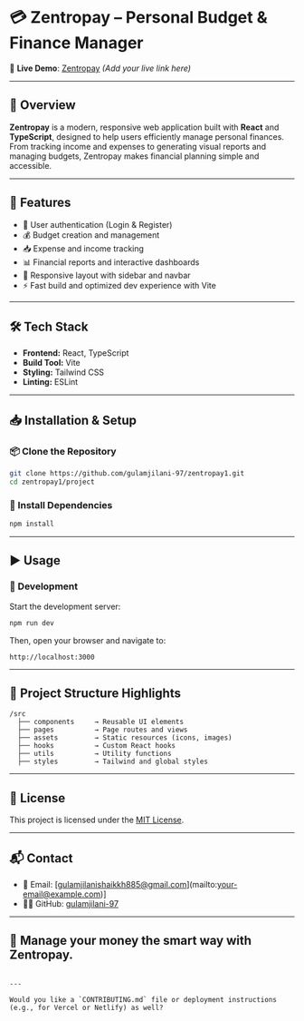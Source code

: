 
# 💳 Zentropay – Personal Budget & Finance Manager  
🚀 **Live Demo**: [Zentropay](#) *(Add your live link here)*

---

## 📌 Overview  

**Zentropay** is a modern, responsive web application built with **React** and **TypeScript**, designed to help users efficiently manage personal finances. From tracking income and expenses to generating visual reports and managing budgets, Zentropay makes financial planning simple and accessible.

---

## 🎯 Features

- 🔐 User authentication (Login & Register)
- 💰 Budget creation and management
- 📥 Expense and income tracking
- 📊 Financial reports and interactive dashboards
- 🧭 Responsive layout with sidebar and navbar
- ⚡ Fast build and optimized dev experience with Vite

---

## 🛠️ Tech Stack

- **Frontend:** React, TypeScript
- **Build Tool:** Vite
- **Styling:** Tailwind CSS
- **Linting:** ESLint

---

## 📥 Installation & Setup

### 📦 Clone the Repository

```bash
git clone https://github.com/gulamjilani-97/zentropay1.git
cd zentropay1/project
````

### 🔧 Install Dependencies

```bash
npm install
```

---

## ▶️ Usage

### 🧪 Development

Start the development server:

```bash
npm run dev
```

Then, open your browser and navigate to:

```
http://localhost:3000
```

---

## 📁 Project Structure Highlights

```
/src
  ├── components     → Reusable UI elements
  ├── pages          → Page routes and views
  ├── assets         → Static resources (icons, images)
  ├── hooks          → Custom React hooks
  ├── utils          → Utility functions
  ├── styles         → Tailwind and global styles
```

---

## 📄 License

This project is licensed under the [MIT License](LICENSE).

---

## 📬 Contact

* 📩 Email: \[gulamjilanishaikkh885@gmail.com](mailto:your-email@example.com)]
* 🧑‍💻 GitHub: [gulamjilani-97](https://github.com/gulamjilani-97)

---

## 💼 Manage your money the smart way with **Zentropay**.

```

---

Would you like a `CONTRIBUTING.md` file or deployment instructions (e.g., for Vercel or Netlify) as well?
```
